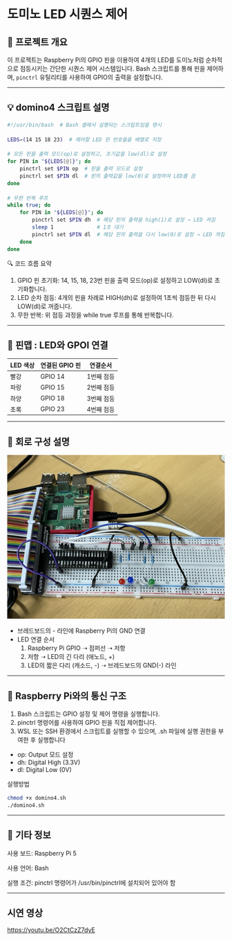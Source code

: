 # 도미노 LED 시퀀스 제어

## 📝 프로젝트 개요
이 프로젝트는 Raspberry Pi의 GPIO 핀을 이용하여 4개의 LED를 도미노처럼 순차적으로 점등시키는 간단한 시퀀스 제어 시스템입니다. Bash 스크립트를 통해 핀을 제어하며, `pinctrl` 유틸리티를 사용하여 GPIO의 출력을 설정합니다.

---

## 💡 domino4 스크립트 설명

```bash
#!/usr/bin/bash  # Bash 셸에서 실행되는 스크립트임을 명시

LEDS=(14 15 18 23)  # 제어할 LED 핀 번호들을 배열로 저장

# 모든 핀을 출력 모드(op)로 설정하고, 초기값을 low(dl)로 설정
for PIN in "${LEDS[@]}"; do
	pinctrl set $PIN op  # 핀을 출력 모드로 설정
	pinctrl set $PIN dl  # 핀의 출력값을 low(0)로 설정하여 LED를 끔
done

# 무한 반복 루프
while true; do
	for PIN in "${LEDS[@]}"; do
		pinctrl set $PIN dh  # 해당 핀의 출력을 high(1)로 설정 → LED 켜짐
		sleep 1              # 1초 대기
		pinctrl set $PIN dl  # 해당 핀의 출력을 다시 low(0)로 설정 → LED 꺼짐
	done
done
```
🔍 코드 흐름 요약
1. GPIO 핀 초기화: 14, 15, 18, 23번 핀을 출력 모드(op)로 설정하고 LOW(dl)로 초기화합니다.
2. LED 순차 점등: 4개의 핀을 차례로 HIGH(dh)로 설정하여 1초씩 점등한 뒤 다시 LOW(dl)로 꺼줍니다.
3. 무한 반복: 위 점등 과정을 while true 루프를 통해 반복합니다.

---

## 🧩 핀맵 : LED와 GPOI 연결

| LED 색상 | 연결된 GPIO 핀 | 연결순서
|----------|----------------|---------
| 빨강     | GPIO 14        | 1번째 점등
| 파랑     | GPIO 15        | 2번째 점등
| 하양     | GPIO 18        | 3번째 점등
| 초록     | GPIO 23        | 4번째 점등

---
## 🔌 회로 구성 설명
![회로 사진](../figure/회로.jpg)

- 브레드보드의 - 라인에 Raspberry Pi의 GND 연결
- LED 연결 순서
  1. Raspberry Pi GPIO ➝ 점퍼선 ➝ 저항 
  2. 저항 ➝ LED의 긴 다리 (애노드, +)
  3. LED의 짧은 다리 (캐소드, -) ➝ 브레드보드의 GND(-) 라인

---
## 🔄 Raspberry Pi와의 통신 구조
1. Bash 스크립트는 GPIO 설정 및 제어 명령을 실행합니다.
2. pinctrl 명령어를 사용하여 GPIO 핀을 직접 제어합니다.
3. WSL 또는 SSH 환경에서 스크립트를 실행할 수 있으며, .sh 파일에 실행 권한을 부여한 후 실행합니다
- op: Output 모드 설정
- dh: Digital High (3.3V)
- dl: Digital Low (0V)

실행방법
```bash
chmod +x domino4.sh
./domino4.sh
```

---
## 📎 기타 정보
사용 보드: Raspberry Pi 5

사용 언어: Bash

실행 조건: pinctrl 명령어가 /usr/bin/pinctrl에 설치되어 있어야 함

---
## 시연 영상
https://youtu.be/O2CtCzZ7dyE
